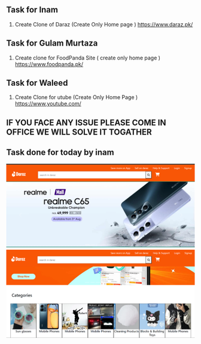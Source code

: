 
## Task for Inam
1. Create Clone of Daraz (Create Only Home page ) https://www.daraz.pk/

## Task for Gulam Murtaza
1. Create clone for FoodPanda Site ( create only home page ) https://www.foodpanda.pk/

## Task for Waleed 
1. Create Clone for utube (Create Only Home Page ) https://www.youtube.com/



## IF YOU FACE ANY ISSUE PLEASE COME IN OFFICE WE WILL SOLVE IT TOGATHER 

## Task done for today by inam
![daraz home page](./Output/home.png)
![daraz home page](./Output/home1.png)